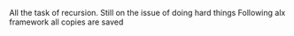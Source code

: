 All the task of recursion.
Still on the issue of doing hard things
Following alx framework
all copies are saved 
